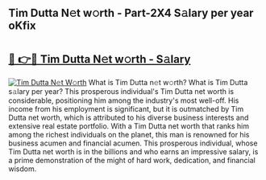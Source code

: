 ## Tim Dutta N𝚎t w𝚘rth - Part-2X4 S𝚊lary per year oKfix

# <h2><a href="http://gc2mnt.nevu.top/?p=Tim+Dutta">🔗 👉🔴 Tim Dutta N𝚎t w𝚘rth - S𝚊lary</a></h2>

[![Tim Dutta N𝚎t W𝚘rth](https://i.imgur.com/Oavwk0R.jpeg)](http://gc2mnt.nevu.top/?p=Tim+Dutta)
What is Tim Dutta n𝚎t w𝚘rth? What is Tim Dutta s𝚊lary per year?
This prosperous individual's Tim Dutta net worth is considerable, positioning him among the industry's most well-off. His income from his employment is significant, but it is outmatched by Tim Dutta net worth, which is attributed to his diverse business interests and extensive real estate portfolio. With a Tim Dutta net worth that ranks him among the richest individuals on the planet, this man is renowned for his business acumen and financial acumen. This prosperous individual, whose Tim Dutta net worth is in the billions and who earns an impressive salary, is a prime demonstration of the might of hard work, dedication, and financial wisdom.

